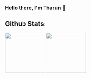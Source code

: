 ### Hello there, I'm Tharun 👋

<!--
**TeslaLord/TeslaLord** is a ✨ _special_ ✨ repository because its `README.md` (this file) appears on your GitHub profile.

Here are some ideas to get you started:

- 🔭 I’m currently working on ...
- 🌱 I’m currently learning ...
- 👯 I’m looking to collaborate on ...
- 🤔 I’m looking for help with ...
- 💬 Ask me about ...
- 📫 How to reach me: ...
- 😄 Pronouns: ...
- ⚡ Fun fact: ...
-->

<h2>Github Stats:</h2>
<img align="" height='130px' src="https://github-readme-stats.vercel.app/api?username=teslalord&&show_icons=true&line_height=21&theme=radical"/>
<img align="" height='130px' src="https://github-readme-stats.vercel.app/api/top-langs/?username=teslalord&layout=compact&theme=radical"/>

